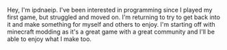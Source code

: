 Hey, I'm ipdnaeip. I've been interested in programming since I played my first game, but struggled and moved on. I'm returning to try to get back into it and make something for myself and others to enjoy. I'm starting off with minecraft modding as it's a great game with a great community and I'll be able to enjoy what I make too. 

